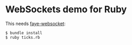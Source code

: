 # WebSockets demo for Ruby

This needs
[faye-websocket](https://github.com/faye/faye-websocket-ruby):

    $ bundle install
    $ ruby ticks.rb
